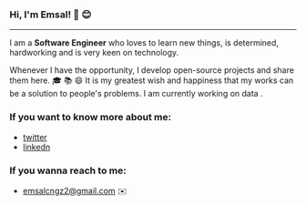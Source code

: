  ### Hi, I'm Emsal! 👋 😊
 <hr>
 
 I am a **Software Engineer** who loves to learn new things, is determined, hardworking and is very keen on technology.
 
 Whenever I have the opportunity, I develop open-source projects and share them here. :mortar_board: :books: :smile:
 It is my greatest wish and happiness that my works can be a solution to people's problems. I am currently working  on data . 
 
 ### If you want to know more about me:

* [twitter ](https://https://twitter.com/emsalcngz)
* [linkedn](https://tr.linkedin.com/in/emsalcengiz)
 
 
 ### If you wanna reach to me:

* [emsalcngz2@gmail.com](mailto:emsalcngz2@gmail.com) :envelope: 
